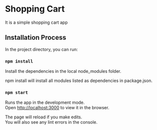 # Shopping Cart

It is a simple shopping cart app

## Installation Process

In the project directory, you can run:

### `npm install`

Install the dependencies in the local node_modules folder.

npm install will install all modules listed as dependencies in package.json.

### `npm start`

Runs the app in the development mode.<br />
Open [http://localhost:3000](http://localhost:3000) to view it in the browser.

The page will reload if you make edits.<br />
You will also see any lint errors in the console.
